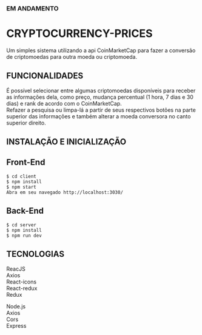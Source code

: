 ### EM ANDAMENTO

# CRYPTOCURRENCY-PRICES

Um simples sistema utilizando a api CoinMarketCap para fazer a conversão de criptomoedas para outra moeda ou criptomoeda.

## FUNCIONALIDADES
 É possível selecionar entre algumas criptomoedas disponíveis para receber as informações dela, como preço, mudança percentual (1 hora, 7 dias e 30 dias) e rank de acordo com o CoinMarketCap. \
 Refazer a pesquisa ou limpa-lá a partir de seus respectivos botões na parte superior das informações e também alterar a moeda conversora no canto superior direito.

## INSTALAÇÃO E INICIALIZAÇÃO
  ## Front-End
    $ cd client
    $ npm install
    $ npm start
    Abra em seu navegado http://localhost:3030/
  ## Back-End
    $ cd server
    $ npm install
    $ npm run dev

## TECNOLOGIAS
  ReacJS\
    Axios\
    React-icons\
    React-redux\
    Redux
   
  Node.js\
    Axios\
    Cors\
    Express
